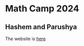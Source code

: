 # Math Camp 2024

## Hashem and Parushya

The website is [here](https://parushya.github.io/mathcamp2024/)